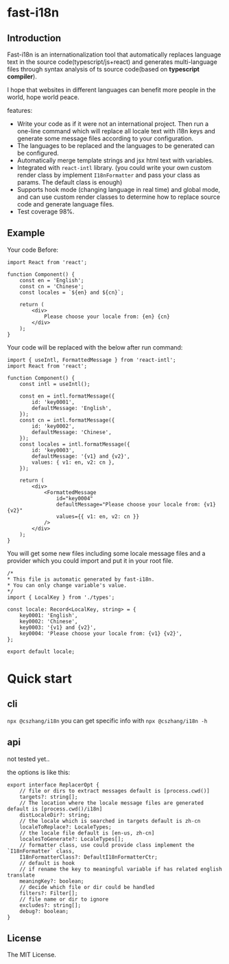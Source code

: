 # fast-i18n

## Introduction

Fast-i18n is an internationalization tool that automatically replaces language text in the source code(typescript/js+react) and generates multi-language files through syntax analysis of ts source code(based on **typescript compiler**).

I hope that websites in different languages ​​can benefit more people in the world, hope world peace.

features:

- Write your code as if it were not an international project. Then run a one-line command which will replace all locale text with i18n keys and generate some message files according to your configuration.
- The languages ​​to be replaced and the languages ​​to be generated can be configured.
- Automatically merge template strings and jsx html text with variables.
- Integrated with `react-intl` library. (you could write your own custom render class by implement `I18nFormatter` and pass your class as params. The default class is enough)
- Supports hook mode (changing language in real time) and global mode, and can use custom render classes to determine how to replace source code and generate language files.
- Test coverage 98%.

## Example

Your code Before:

    import React from 'react';

    function Component() {
        const en = 'English';
        const cn = 'Chinese';
        const locales = `${en} and ${cn}`;

        return (
            <div>
                Please choose your locale from: {en} {cn}
            </div>
        );
    }

Your code will be replaced with the below after run command:

    import { useIntl, FormattedMessage } from 'react-intl';
    import React from 'react';

    function Component() {
        const intl = useIntl();

        const en = intl.formatMessage({
            id: 'key0001',
            defaultMessage: 'English',
        });
        const cn = intl.formatMessage({
            id: 'key0002',
            defaultMessage: 'Chinese',
        });
        const locales = intl.formatMessage({
            id: 'key0003',
            defaultMessage: '{v1} and {v2}',
            values: { v1: en, v2: cn },
        });

        return (
            <div>
                <FormattedMessage
                    id="key0004"
                    defaultMessage="Please choose your locale from: {v1} {v2}"
                    values={{ v1: en, v2: cn }}
                />
            </div>
        );
    }

You will get some new files including some locale message files and a provider which you could import and put it in your root file.

    /*
    * This file is automatic generated by fast-i18n.
    * You can only change variable's value.
    */
    import { LocalKey } from './types';

    const locale: Record<LocalKey, string> = {
        key0001: 'English',
        key0002: 'Chinese',
        key0003: '{v1} and {v2}',
        key0004: 'Please choose your locale from: {v1} {v2}',
    };

    export default locale;

# Quick start

## cli

`npx @cszhang/i18n`
you can get specific info with `npx @cszhang/i18n -h`

## api

not tested yet..

the options is like this:

    export interface ReplacerOpt {
        // file or dirs to extract messages default is [process.cwd()]
        targets?: string[];
        // The location where the locale message files are generated default is [process.cwd()/i18n]
        distLocaleDir?: string;
        // the locale which is searched in targets default is zh-cn
        localeToReplace?: LocaleTypes;
        // the locale file default is [en-us, zh-cn]
        localesToGenerate?: LocaleTypes[];
        // formatter class, use could provide class implement the `I18nFormatter` class,
        I18nFormatterClass?: DefaultI18nFormatterCtr;
        // default is hook
        // if rename the key to meaningful variable if has related english translate
        meaningKey?: boolean;
        // decide which file or dir could be handled
        filters?: Filter[];
        // file name or dir to ignore
        excludes?: string[];
        debug?: boolean;
    }

## License

The MIT License.
